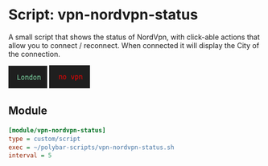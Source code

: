 # Script: vpn-nordvpn-status

A small script that shows the status of NordVpn, with click-able actions that allow you to connect / reconnect. When connected it will display the City of the connection.

![vpn-nordvpn-status](screenshots/1.png)
![vpn-nordvpn-status](screenshots/2.png)


## Module

```ini
[module/vpn-nordvpn-status]
type = custom/script
exec = ~/polybar-scripts/vpn-nordvpn-status.sh
interval = 5
```
